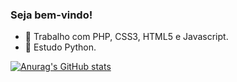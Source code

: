 ### Seja bem-vindo!


- 🔭 Trabalho com PHP, CSS3, HTML5 e Javascript.
- 🌱 Estudo Python.

[![Anurag's GitHub stats](https://github-readme-stats.vercel.app/api?username=alex-sandro&theme=tokyonight)](https://github.com/alex-sandro/github-readme-stats)
